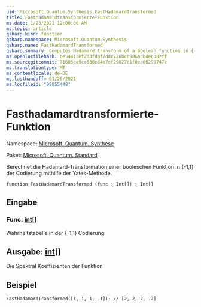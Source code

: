 ```yaml
---
uid: Microsoft.Quantum.Synthesis.FastHadamardTransformed
title: Fasthadamardtransformierte-Funktion
ms.date: 1/23/2021 12:00:00 AM
ms.topic: article
qsharp.kind: function
qsharp.namespace: Microsoft.Quantum.Synthesis
qsharp.name: FastHadamardTransformed
qsharp.summary: Computes Hadamard transform of a Boolean function in {-1,1} encoding using Yates's method
ms.openlocfilehash: be54413ef2d3fdaf7ddc726bc0906adb4ec382ff
ms.sourcegitcommit: 71605ea9cc630e84e7ef29027e1f0ea06299747e
ms.translationtype: MT
ms.contentlocale: de-DE
ms.lasthandoff: 01/26/2021
ms.locfileid: "98855448"
---
```

# <a name="fasthadamardtransformed-function"></a>Fasthadamardtransformierte-Funktion

Namespace: [Microsoft. Quantum. Synthese](xref:Microsoft.Quantum.Synthesis)

Paket: [Microsoft. Quantum. Standard](https://nuget.org/packages/Microsoft.Quantum.Standard)


Berechnet die Hadamard-Transformation einer booleschen Funktion in {-1,1} der Codierung mithilfe der Yates-Methode.

```qsharp
function FastHadamardTransformed (func : Int[]) : Int[]
```


## <a name="input"></a>Eingabe

### <a name="func--int"></a>Func: [int](xref:microsoft.quantum.lang-ref.int)[]

Wahrheitstabelle in der {-1,1} Codierung



## <a name="output--int"></a>Ausgabe: [int](xref:microsoft.quantum.lang-ref.int)[]

Die Spektral Koeffizienten der Funktion

## <a name="example"></a>Beispiel

```qsharp
FastHadamardTransformed([1, 1, 1, -1]); // [2, 2, 2, -2]
```
